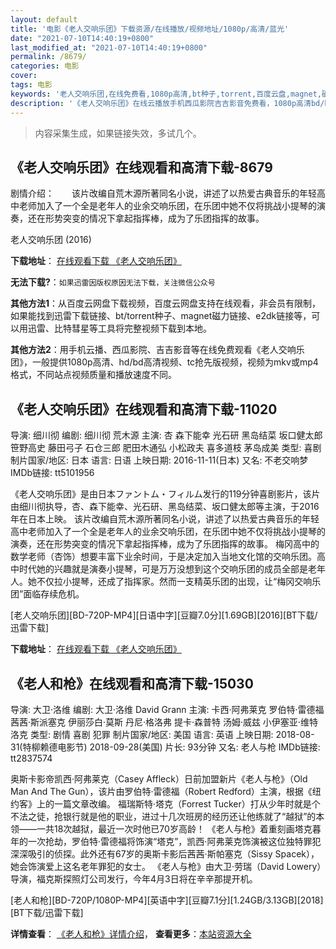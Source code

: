 ```yaml
---
layout: default
title: '电影《老人交响乐团》下载资源/在线播放/视频地址/1080p/高清/蓝光'
date: "2021-07-10T14:40:19+0800"
last_modified_at: "2021-07-10T14:40:19+0800"
permalink: /8679/
categories: 电影
cover:
tags: 电影
keywords: '老人交响乐团,在线免费看,1080p高清,bt种子,torrent,百度云盘,magnet,磁力链,迅雷下载资源'
description: '《老人交响乐团》在线云播放手机西瓜影院吉吉影音免费看，1080p高清bd/hd未删减完整版和tc抢先枪版，mkv/mp4格式，附带bt/torrent种子、magnet/磁力链、百度云盘、网盘资源迅雷下载链接'
---
```


>内容采集生成，如果链接失效，多试几个。


## 《老人交响乐团》在线观看和高清下载-8679

剧情介绍：　　该片改编自荒木源所著同名小说，讲述了以热爱古典音乐的年轻高中老师加入了一个全是老年人的业余交响乐团，在乐团中她不仅将挑战小提琴的演奏，还在形势突变的情况下拿起指挥棒，成为了乐团指挥的故事。


老人交响乐团 (2016)

**下载地址**： [在线观看下载 《老人交响乐团》](https://www.btbtdy.me/btdy/dy10607.html) 


**无法下载?**：`如果迅雷因版权原因无法下载，关注微信公众号 `

**其他方法1**：从百度云网盘下载视频，百度云网盘支持在线观看，非会员有限制，如果能找到迅雷下载链接、bt/torrent种子、magnet磁力链接、e2dk链接等，可以用迅雷、比特彗星等工具将完整视频下载到本地。

**其他方法2**：用手机云播、西瓜影院、吉吉影音等在线免费观看《老人交响乐团》，一般提供1080p高清、hd/bd高清视频、tc抢先版视频，视频为mkv或mp4格式，不同站点视频质量和播放速度不同。


## 《老人交响乐团》在线观看和高清下载-11020

导演: 细川彻 编剧: 细川彻 荒木源 主演: 杏 森下能幸 光石研 黑岛结菜 坂口健太郎 笹野高史 藤田弓子 石仓三郎 肥田木通弘 小松政夫 喜多道枝 茅岛成美 类型: 喜剧 制片国家/地区: 日本 语言: 日语 上映日期: 2016-11-11(日本) 又名: 不老交响梦 IMDb链接: tt5101956

《老人交响乐团》是由日本ファントム・フィルム发行的119分钟喜剧影片，该片由细川彻执导，杏、森下能幸、光石研、黑岛结菜、坂口健太郎等主演，于2016年在日本上映。 该片改编自荒木源所著同名小说，讲述了以热爱古典音乐的年轻高中老师加入了一个全是老年人的业余交响乐团，在乐团中她不仅将挑战小提琴的演奏，还在形势突变的情况下拿起指挥棒，成为了乐团指挥的故事。 梅冈高中的数学老师（杏饰）想要丰富下业余时间，于是决定加入当地文化馆的交响乐团。高中时代她的兴趣就是演奏小提琴，可是万万没想到这个交响乐团的成员全部是老年人。她不仅拉小提琴，还成了指挥家。然而一支精英乐团的出现，让“梅冈交响乐团”面临存续危机。


[老人交响乐团][BD-720P-MP4][日语中字][豆瓣7.0分][1.69GB][2016][BT下载/迅雷下载]

**下载地址**： [在线观看下载 《老人交响乐团》](https://www.btdx8.com/torrent/golden_orchestra_2016.html) 


## 《老人和枪》在线观看和高清下载-15030

导演: 大卫·洛维 编剧: 大卫·洛维 David Grann 主演: 卡西·阿弗莱克 罗伯特·雷德福 茜茜·斯派塞克 伊丽莎白·莫斯 丹尼·格洛弗 提卡·森普特 汤姆·威兹 小伊塞亚·维特洛克 类型: 剧情 喜剧 犯罪 制片国家/地区: 美国 语言: 英语 上映日期: 2018-08-31(特柳赖德电影节) 2018-09-28(美国) 片长: 93分钟 又名: 老人与枪 IMDb链接: tt2837574

奥斯卡影帝凯西·阿弗莱克（Casey Affleck）日前加盟新片《老人与枪》（Old Man And The Gun），该片由罗伯特·雷德福（Robert Redford）主演，根据《纽约客》上的一篇文章改编。 福瑞斯特·塔克（Forrest Tucker）打从少年时就是个不法之徒，抢银行就是他的职业，进过十几次班房的经历还让他练就了“越狱”的本领——一共18次越狱，最近一次时他已70岁高龄！ 《老人与枪》着重刻画塔克暮年的一次抢劫，罗伯特·雷德福将饰演“塔克”，凯西·阿弗莱克饰演被这位独特罪犯深深吸引的侦探。此外还有67岁的奥斯卡影后茜茜·斯帕塞克（Sissy Spacek），她会饰演爱上这名老年罪犯的女士。 《老人与枪》由大卫·劳瑞（David Lowery）导演，福克斯探照灯公司发行，今年4月3日将在辛辛那提开机。


[老人和枪][BD-720P/1080P-MP4][英语中字][豆瓣7.1分][1.24GB/3.13GB][2018][BT下载/迅雷下载]

**详情查看**： [《老人和枪》详情介绍](/movie/15030/)， **查看更多**：[本站资源大全](/movie/t/all/)

